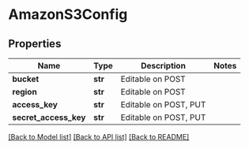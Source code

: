 # AmazonS3Config

## Properties
Name | Type | Description | Notes
------------ | ------------- | ------------- | -------------
**bucket** | **str** | Editable on POST | 
**region** | **str** | Editable on POST | 
**access_key** | **str** | Editable on POST, PUT | 
**secret_access_key** | **str** | Editable on POST, PUT | 

[[Back to Model list]](../README.md#documentation-for-models) [[Back to API list]](../README.md#documentation-for-api-endpoints) [[Back to README]](../README.md)

